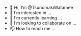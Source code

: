 - 👋 Hi, I’m @TsunomakiWatamee
- 👀 I’m interested in ...
- 🌱 I’m currently learning ...
- 💞️ I’m looking to collaborate on ...
- 📫 How to reach me ...

<!---
TsunomakiWatamee/TsunomakiWatamee is a ✨ special ✨ repository because its `README.md` (this file) appears on your GitHub profile.
You can click the Preview link to take a look at your changes.
--->

